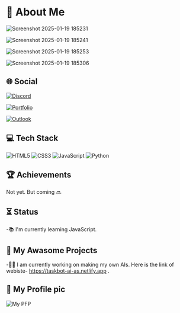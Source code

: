 # 🌟 About Me


![Screenshot 2025-01-19 185231](https://github.com/user-attachments/assets/dc02fc10-eb9a-473b-8e17-b5c7b5fc239b)

![Screenshot 2025-01-19 185241](https://github.com/user-attachments/assets/e0b4cf89-9943-4692-8517-28139910a69c)

![Screenshot 2025-01-19 185253](https://github.com/user-attachments/assets/6b9ec5c8-6965-45ca-9116-1c5b2152da3b)

![Screenshot 2025-01-19 185306](https://github.com/user-attachments/assets/5e60921b-7666-4d18-94df-567434997d83)

## 🌐 Social


[![Discord](https://img.icons8.com/color/48/000000/discord-logo.png)](https://discord.com/users/advay_0_15114)

[![Portfolio](https://img.shields.io/badge/Portfolio-000?logo=github&logoColor=white)](https://advay-portfolio.netlify.app/)

[![Outlook](https://img.shields.io/badge/Outlook-0078D4?logo=microsoft-outlook&logoColor=white)](mailto:advaysingh12345@outlook.com)

## 💻 Tech Stack


![HTML5](https://img.shields.io/badge/HTML5-E34F26?logo=html5&logoColor=white)
![CSS3](https://img.shields.io/badge/CSS3-1572B6?logo=css3&logoColor=white)
![JavaScript](https://img.shields.io/badge/JavaScript-F7DF1E?logo=javascript&logoColor=black)
![Python](https://img.shields.io/badge/Python-3776AB?logo=python&logoColor=white)

## 🏆 Achievements


Not yet. But coming 🔜

## ⏳ Status

-📚 I'm currently learning JavaScript.


## 🚀 My Awasome Projects 

-👩‍💻 I am currently working on making my own AIs. Here is the link of webiste- https://taskbot-ai-as.netlify.app . 

## 📸 My Profile pic
![My PFP](https://github.com/user-attachments/assets/5d0542aa-6fb6-48c8-828f-740a5961e856)
